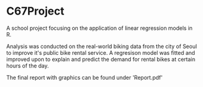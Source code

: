 # C67Project

A school project focusing on the application of linear regression models in R.

Analysis was conducted on the real-world biking data from the city of Seoul to improve it's public bike rental service.
A regresison model was fitted and improved upon to explain and predict the demand for rental bikes at certain hours of the day. 

The final report with graphics can be found under 'Report.pdf'
